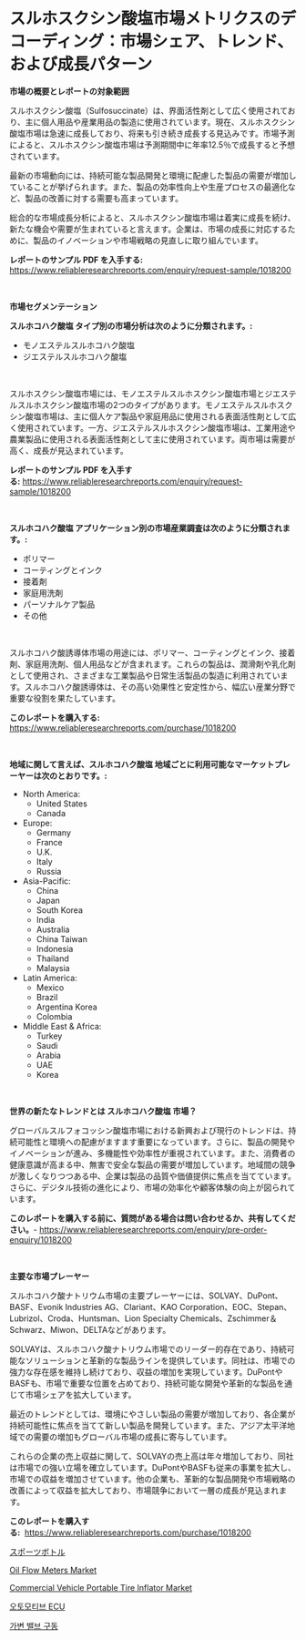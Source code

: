 <p><h1>スルホスクシン酸塩市場メトリクスのデコーディング：市場シェア、トレンド、および成長パターン</h1></p><p><strong>市場の概要とレポートの対象範囲</strong></p>
<p><p>スルホスクシン酸塩（Sulfosuccinate）は、界面活性剤として広く使用されており、主に個人用品や産業用品の製造に使用されています。現在、スルホスクシン酸塩市場は急速に成長しており、将来も引き続き成長する見込みです。市場予測によると、スルホスクシン酸塩市場は予測期間中に年率12.5％で成長すると予想されています。</p><p>最新の市場動向には、持続可能な製品開発と環境に配慮した製品の需要が増加していることが挙げられます。また、製品の効率性向上や生産プロセスの最適化など、製品の改善に対する需要も高まっています。</p><p>総合的な市場成長分析によると、スルホスクシン酸塩市場は着実に成長を続け、新たな機会や需要が生まれていると言えます。企業は、市場の成長に対応するために、製品のイノベーションや市場戦略の見直しに取り組んでいます。</p></p>
<p><strong>レポートのサンプル PDF を入手する:</strong> <a href="https://www.reliableresearchreports.com/enquiry/request-sample/1018200">https://www.reliableresearchreports.com/enquiry/request-sample/1018200</a></p>
<p>&nbsp;</p>
<p><strong>市場セグメンテーション</strong></p>
<p><strong>スルホコハク酸塩 タイプ別の市場分析は次のように分類されます。:</strong></p>
<p><ul><li>モノエステルスルホコハク酸塩</li><li>ジエステルスルホコハク酸塩</li></ul></p>
<p>&nbsp;</p>
<p><p>スルホスクシン酸塩市場には、モノエステルスルホスクシン酸塩市場とジエステルスルホスクシン酸塩市場の2つのタイプがあります。モノエステルスルホスクシン酸塩市場は、主に個人ケア製品や家庭用品に使用される表面活性剤として広く使用されています。一方、ジエステルスルホスクシン酸塩市場は、工業用途や農業製品に使用される表面活性剤として主に使用されています。両市場は需要が高く、成長が見込まれています。</p></p>
<p><strong>レポートのサンプル PDF を入手する:</strong>&nbsp;<a href="https://www.reliableresearchreports.com/enquiry/request-sample/1018200">https://www.reliableresearchreports.com/enquiry/request-sample/1018200</a></p>
<p>&nbsp;</p>
<p><strong> スルホコハク酸塩 アプリケーション別の市場産業調査は次のように分類されます。:</strong></p>
<p><ul><li>ポリマー</li><li>コーティングとインク</li><li>接着剤</li><li>家庭用洗剤</li><li>パーソナルケア製品</li><li>その他</li></ul></p>
<p>&nbsp;</p>
<p><p>スルホコハク酸誘導体市場の用途には、ポリマー、コーティングとインク、接着剤、家庭用洗剤、個人用品などが含まれます。これらの製品は、潤滑剤や乳化剤として使用され、さまざまな工業製品や日常生活製品の製造に利用されています。スルホコハク酸誘導体は、その高い効果性と安定性から、幅広い産業分野で重要な役割を果たしています。</p></p>
<p><strong>このレポートを購入する:</strong>&nbsp; <a href="https://www.reliableresearchreports.com/purchase/1018200">https://www.reliableresearchreports.com/purchase/1018200</a></p>
<p>&nbsp;</p>
<p><strong>地域に関して言えば、スルホコハク酸塩 地域ごとに利用可能なマーケットプレーヤーは次のとおりです。:</strong></p>
<p><ul>
    <li>
        North America:
        <ul>
            <li>United States</li>
            <li>Canada</li>
        </ul>
    </li>
    <li>
        Europe:
        <ul>
            <li>Germany</li>
            <li>France</li>
            <li>U.K.</li>
            <li>Italy</li>
            <li>Russia</li>
        </ul>
    </li>
    <li>
        Asia-Pacific:
        <ul>
            <li>China</li>
            <li>Japan</li>
            <li>South Korea</li>
            <li>India</li>
            <li>Australia</li>
            <li>China Taiwan</li>
            <li>Indonesia</li>
            <li>Thailand</li>
            <li>Malaysia</li>
        </ul>
    </li>
    <li>
        Latin America:
        <ul>
            <li>Mexico</li>
            <li>Brazil</li>
            <li>Argentina Korea</li>
            <li>Colombia</li>
        </ul>
    </li>
    <li>
        Middle East & Africa:
        <ul>
            <li>Turkey</li>
            <li>Saudi</li>
            <li>Arabia</li>
            <li>UAE</li>
            <li>Korea</li>
        </ul>
    </li>
    </ul></p>
<p>&nbsp;</p>
<p><strong>世界の新たなトレンドとは スルホコハク酸塩 市場？</strong></p>
<p><p>グローバルスルフォコッシン酸塩市場における新興および現行のトレンドは、持続可能性と環境への配慮がますます重要になっています。さらに、製品の開発やイノベーションが進み、多機能性や効率性が重視されています。また、消費者の健康意識が高まる中、無害で安全な製品の需要が増加しています。地域間の競争が激しくなりつつある中、企業は製品の品質や価値提供に焦点を当てています。さらに、デジタル技術の進化により、市場の効率化や顧客体験の向上が図られています。</p></p>
<p><strong>このレポートを購入する前に、質問がある場合は問い合わせるか、共有してください。</strong>- <a href="https://www.reliableresearchreports.com/enquiry/pre-order-enquiry/1018200">https://www.reliableresearchreports.com/enquiry/pre-order-enquiry/1018200</a></p>
<p>&nbsp;</p>
<p><strong>主要な市場プレーヤー</strong></p>
<p><p>スルホコハク酸ナトリウム市場の主要プレーヤーには、SOLVAY、DuPont、BASF、Evonik Industries AG、Clariant、KAO Corporation、EOC、Stepan、Lubrizol、Croda、Huntsman、Lion Specialty Chemicals、Zschimmer＆Schwarz、Miwon、DELTAなどがあります。</p><p>SOLVAYは、スルホコハク酸ナトリウム市場でのリーダー的存在であり、持続可能なソリューションと革新的な製品ラインを提供しています。同社は、市場での強力な存在感を維持し続けており、収益の増加を実現しています。DuPontやBASFも、市場で重要な位置を占めており、持続可能な開発や革新的な製品を通じて市場シェアを拡大しています。</p><p>最近のトレンドとしては、環境にやさしい製品の需要が増加しており、各企業が持続可能性に焦点を当てて新しい製品を開発しています。また、アジア太平洋地域での需要の増加もグローバル市場の成長に寄与しています。</p><p>これらの企業の売上収益に関して、SOLVAYの売上高は年々増加しており、同社は市場での強い立場を確立しています。DuPontやBASFも従来の事業を拡大し、市場での収益を増加させています。他の企業も、革新的な製品開発や市場戦略の改善によって収益を拡大しており、市場競争において一層の成長が見込まれます。</p></p>
<p><strong>このレポートを購入する:</strong>&nbsp;&nbsp;<a href="https://www.reliableresearchreports.com/purchase/1018200">https://www.reliableresearchreports.com/purchase/1018200</a></p>
<p><p><a href="https://github.com/oqoeusbvpadwjs08/Market-Research-Report-List-1/blob/main/4322641188627.md">スポーツボトル</a></p><p><a href="https://cautious-neon-760.notion.site/Oil-Flow-Meters-Market-Analysis-Examines-its-Scope-on-Growth-Opportunities-and-Forecasted-Trends-Sp-e6fcaa0ec3564a819c7bf303e064b373">Oil Flow Meters Market</a></p><p><a href="https://github.com/RichRobinson5/Market-Research-Report-List-4/blob/main/commercial-vehicle-portable-tire-inflator-market.md">Commercial Vehicle Portable Tire Inflator Market</a></p><p><a href="https://github.com/vs2869dizt0/Market-Research-Report-List-1/blob/main/4178368188499.md">오토모티브 ECU</a></p><p><a href="https://github.com/sougarounis/Market-Research-Report-List-2/blob/main/3029288188498.md">가변 밸브 구동</a></p></p>